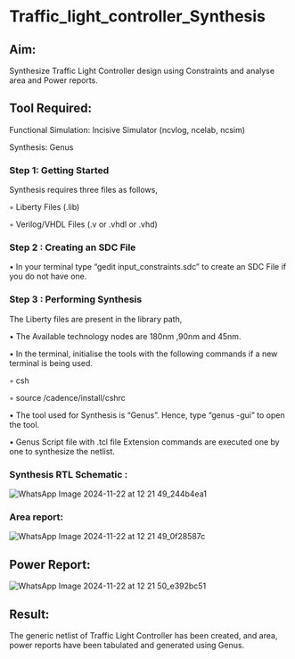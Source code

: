 # Traffic_light_controller_Synthesis

## Aim:

Synthesize Traffic Light Controller design using Constraints and analyse area and Power reports.

## Tool Required:

Functional Simulation: Incisive Simulator (ncvlog, ncelab, ncsim)

Synthesis: Genus

### Step 1: Getting Started

Synthesis requires three files as follows,

◦ Liberty Files (.lib)

◦ Verilog/VHDL Files (.v or .vhdl or .vhd)

### Step 2 : Creating an SDC File

•	In your terminal type “gedit input_constraints.sdc” to create an SDC File if you do not have one.

### Step 3 : Performing Synthesis

The Liberty files are present in the library path,

• The Available technology nodes are 180nm ,90nm and 45nm.

• In the terminal, initialise the tools with the following commands if a new terminal is being used.

◦ csh

◦ source /cadence/install/cshrc

• The tool used for Synthesis is “Genus”. Hence, type “genus -gui” to open the tool.

• Genus Script file with .tcl file Extension commands are executed one by one to synthesize the netlist.

### Synthesis RTL Schematic :
![WhatsApp Image 2024-11-22 at 12 21 49_244b4ea1](https://github.com/user-attachments/assets/1dccc7ad-c1cc-447c-a836-4754a9276b9b)

### Area report:
![WhatsApp Image 2024-11-22 at 12 21 49_0f28587c](https://github.com/user-attachments/assets/06c49731-7e7f-4b7a-9de8-bf4fbdde98dd)

## Power Report:
![WhatsApp Image 2024-11-22 at 12 21 50_e392bc51](https://github.com/user-attachments/assets/cfbd1139-5de0-4bb0-8b2a-1e018e444a26)

## Result:

The generic netlist of Traffic Light Controller has been created, and area, power reports have been tabulated and generated using Genus.
